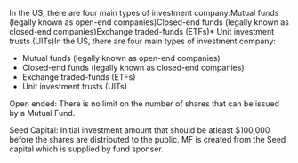 In the US, there are four main types of investment company:Mutual funds (legally known as open-end companies)Closed-end funds (legally known as closed-end companies)Exchange traded-funds (ETFs)* Unit investment trusts (UITs)In the US, there are four main types of investment company:
  * Mutual funds (legally known as open-end companies)
  * Closed-end funds (legally known as closed-end companies)
  * Exchange traded-funds (ETFs)
  * Unit investment trusts (UITs)

Open ended:
There is no limit on the number of shares that can be issued by a Mutual Fund.

Seed Capital:
Initial investment amount that should be atleast $100,000 before the shares are distributed to the public. 
MF is created from the Seed capital which is supplied by fund sponser.
